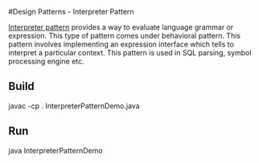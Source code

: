 #Design Patterns - Interpreter Pattern

[Interpreter pattern](http://www.tutorialspoint.com/design_pattern/interpreter_pattern.htm) provides a way to evaluate language grammar or expression. This type of pattern comes under behavioral pattern. This pattern involves implementing an expression interface which tells to interpret a particular context. This pattern is used in SQL parsing, symbol processing engine etc.

## Build

javac -cp . InterpreterPatternDemo.java

## Run

java InterpreterPatternDemo